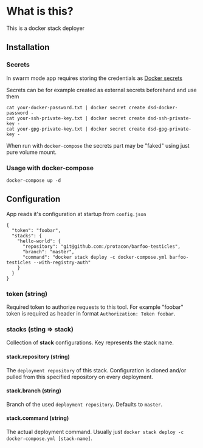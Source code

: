 # What is this?

This is a docker stack deployer

## Installation

### Secrets

In swarm mode app requires storing the credentials as [Docker secrets](https://docs.docker.com/v17.12/engine/swarm/secrets)

Secrets can be for example created as external secrets beforehand and use them

```
cat your-docker-password.txt | docker secret create dsd-docker-password -
cat your-ssh-private-key.txt | docker secret create dsd-ssh-private-key -
cat your-gpg-private-key.txt | docker secret create dsd-gpg-private-key -
```

When run with `docker-compose` the secrets part may be "faked" using just pure volume mount.

### Usage with docker-compose

```
docker-compose up -d
```

## Configuration

App reads it's configuration at startup from `config.json`

```
{
  "token": "foobar",
  "stacks": {
    "hello-world": {
      "repository": "git@github.com:/protacon/barfoo-testicles",
      "branch": "master",
      "command": "docker stack deploy -c docker-compose.yml barfoo-testicles --with-registry-auth"
    }
  }
}
```

### token (string)

Required token to authorize requests to this tool. For example "foobar" token is required as header in format `Authorization: Token foobar`.

### stacks (sting => stack)

Collection of **stack** configurations. Key represents the stack name.

#### stack.repository (string)

The `deployment repository` of this stack. Configuration is cloned and/or pulled from this specified repository on every deployment.

#### stack.branch (string)

Branch of the used `deployment repository`. Defaults to `master`.

#### stack.command (string)

The actual deployment command. Usually just `docker stack deploy -c docker-compose.yml [stack-name]`.
